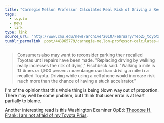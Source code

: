 ```yaml
---
title: "Carnegie Mellon Professor Calculates Real Risk of Driving a Recalled Toyota"
tags:
  - toyota
  - news
  - link
type: link
source_url: "http://www.cmu.edu/news/archive/2010/February/feb25_toyotarisk.shtml"
tumblr_permalink: post/443965779/carnegie-mellon-professor-calculates-real-risk-of
---
```


>Consumers also may want to reconsider parking their recalled Toyotas until repairs have been made. "Replacing driving by walking really increases the risk of dying," Fischbeck said. "Walking a mile is 19 times or 1,900 percent more dangerous than driving a mile in a recalled Toyota. Driving while using a cell phone would increase risk much more than the chance of having a stuck accelerator."

I'm of the opinion that this whole thing is being blown way out of proportion. There may well be some problem, but I think that user error is at least partially to blame.

Another interesting read is this Washington Examiner OpEd: [Theodore H. Frank: I am not afraid of my Toyota Prius](http://www.washingtonexaminer.com/opinion/columns/OpEd-Contributor/I-am-not-afraid-of-my-Toyota-Prius-87361597.html).
